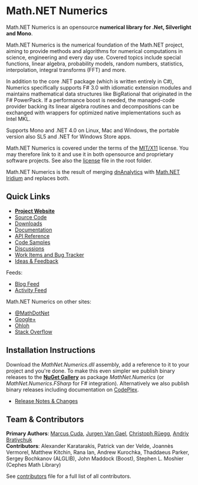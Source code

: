 Math.NET Numerics
=================

Math.NET Numerics is an opensource **numerical library for .Net, Silverlight and Mono**.

Math.NET Numerics is the numerical foundation of the Math.NET project,
aiming to provide methods and algorithms for numerical computations in science,
engineering and every day use. Covered topics include special functions,
linear algebra, probability models, random numbers, statistics, interpolation,
integral transforms (FFT) and more.

In addition to the core .NET package (which is written entirely in C#),
Numerics specifically supports F# 3.0 with idiomatic extension modules and
maintains mathematical data structures like BigRational that originated in the F# PowerPack.
If a performance boost is needed, the managed-code provider backing its linear algebra
routines and decompositions can be exchanged with wrappers for optimized native
implementations such as Intel MKL.

Supports Mono and .NET 4.0 on Linux, Mac and Windows, the portable version also
SL5 and .NET for Windows Store apps.

Math.NET Numerics is covered under the terms of the [MIT/X11](http://mathnetnumerics.codeplex.com/license)
license. You may therefore link to it and use it in both opensource and proprietary
software projects. See also the [license](LICENSE.md) file in the root folder.

Math.NET Numerics is the result of merging [dnAnalytics](http://dnanalytics.codeplex.com/)
with [Math.NET Iridium](http://www.mathdotnet.com/Iridium.aspx) and replaces both.

Quick Links
-----------

* [**Project Website**](http://numerics.mathdotnet.com)
* [Source Code](http://github.com/mathnet/mathnet-numerics)
* [Downloads](http://mathnetnumerics.codeplex.com/releases)
* [Documentation](http://mathnetnumerics.codeplex.com/documentation)
* [API Reference](http://numerics.mathdotnet.com/api/)
* [Code Samples](http://github.com/mathnet/mathnet-numerics/tree/master/src/Examples)
* [Discussions](http://mathnetnumerics.codeplex.com/discussions)
* [Work Items and Bug Tracker](http://github.com/mathnet/mathnet-numerics/issues)
* [Ideas & Feedback](http://feedback.mathdotnet.com/forums/2060-math-net-numerics)

Feeds:

* [Blog Feed](http://feeds.mathdotnet.com/MathNetNumerics)
* [Activity Feed](http://feeds.mathdotnet.com/MathNetNumericsActivity)

Math.NET Numerics on other sites:

* [@MathDotNet](http://twitter.com/MathDotNet)
* [Google+](https://plus.google.com/112484567926928665204)
* [Ohloh](https://www.ohloh.net/p/mathnet)
* [Stack Overflow](http://stackoverflow.com/questions/tagged/mathdotnet)

Installation Instructions
-------------------------

Download the *MathNet.Numerics.dll* assembly, add a reference to it to your project and you're done. To make this even simpler we publish binary releases to the [**NuGet Gallery**](http://nuget.org/) as package *MathNet.Numerics* (or *MathNet.Numerics.FSharp* for F# integration). Alternatively we also publish binary releases including documentation on [CodePlex](http://mathnetnumerics.codeplex.com/releases).

* [Release Notes & Changes](RELEASENOTES.md)

Team & Contributors
-------------------

**Primary Authors**:
[Marcus Cuda](http://marcuscuda.com/),
[Jurgen Van Gael](http://mlg.eng.cam.ac.uk/jurgen/),
[Christoph Rüegg](http://christoph.ruegg.name/),
[Andriy Bratiychuk](http://ua.linkedin.com/pub/andriy-bratiychuk/4/6b/920)  
**Contributors**:
Alexander Karatarakis, Patrick van der Velde, Joannès Vermorel,
Matthew Kitchin, Rana Ian, Andrew Kurochka,
Thaddaeus Parker, Sergey Bochkanov (ALGLIB), John Maddock (Boost),
Stephen L. Moshier (Cephes Math Library)

See [contributors](CONTRIBUTORS.md) file for a full list of all contributors.
